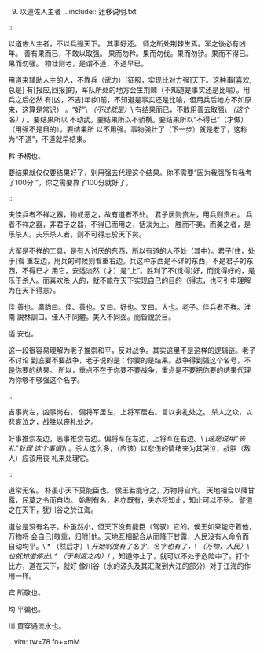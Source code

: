     
9. 以道佐人主者
.. include:: 迁移说明.txt

::

  以道佐人主者，不以兵强天下。
  其事好还。
  师之所处荆棘生焉。军之後必有凶年。
  善有果而已，不敢以取强。
  果而勿矜。果而勿伐。果而勿骄。果而不得已。果而勿强。
  物壮则老，是谓不道，不道早已。

用道来辅助人主的人，不靠兵（武力）[征服，实现比对方强]天下。这种事[喜欢,总是]
有[报应,回报]的，军队所处的地方会生荆棘（不知道是事实还是比喻）。用兵之后必然
有[凶，不吉]年(如前，不知道是事实还是比喻，但用兵后地方不如原来，这算是常识）
。“好”\ *（不过就是）*\ 有结果而已，不敢用善去取强\ *（这个名）*/ 。要结果所以
不动武。要结果所以不骄横。要结果所以“不得已”（才做）（用强不是目的）。要结果所
以不用强。事物强壮了（下一步）就是老了，这称为“不道”，不道就早结束。

矜
  矛柄也。

要结果就仅仅要结果好了，别用强去代理这个结果。你不需要“因为我强所有我考了100分
”，你之需要靠了100分就好了。

::

  夫佳兵者不祥之器，物或恶之，故有道者不处。
  君子居则贵左，用兵则贵右。
  兵者不祥之器，非君子之器，不得已而用之，恬淡为上。
  胜而不美，而美之者，是乐杀人。夫乐杀人者，则不可得志於天下矣。

大军是不祥的工具，是有人讨厌的东西，所以有道的人不处（其中）。君子[住，处于]看
重左边，用兵的时候则看重右边。兵这种东西是不详的东西，不是君子的东西，不得已才
用它，安适淡然（才）是“上”。胜利了不(觉得)好，而觉得好的，是乐于杀人。而喜欢杀
人的，就不能在天下实现自己的目的（得志，也可引申理解为在天下得意）。

佳
  善也。廣韵曰。佳、善也。又曰。好也。又曰。大也。老子。佳兵者不祥。淮南
  說林訓曰。佳人不同體。美人不同面。而皆說於目。

适
  安也。

这一段很容易理解为老子推崇和平，反对战争。其实这里不是这样的逻辑链。老子不讨论
到底要不要战争，老子说的是：你要的是结果。战争得到强这个名号，不是你要的结果。
所以，重点不在于你要不要战争，重点是不要把你要的结果代理为你够不够强这个名字。

::

  吉事尚左，凶事尚右。
  偏将军居左，上将军居右。言以丧礼处之。
  杀人之众，以悲哀泣之，战胜以丧礼处之。

好事推崇左边，恶事推崇右边。偏将军在左边，上将军在右边。\ *(这是说用“丧礼”处理
这个事情)*\ 。杀人这么多，（应该）以悲伤的情绪来为其哭泣，战胜（敌人）应该用丧
礼来处理它。

::

  道常无名。
  朴虽小天下莫能臣也。
  侯王若能守之，万物将自宾。
  天地相合以降甘露，民莫之令而自均。
  始制有名，名亦既有，夫亦将知止，知止可以不殆。
  譬道之在天下，犹川谷之於江海。

道总是没有名字。朴虽然小，但天下没有能臣（驾驭）它的。侯王如果能守着他，万物将
会自己[敬重，归附]他。天地互相配合从而降下甘露，人民没有人命令而自动均平。\ *
（然后才）*\ 开始制度有了名字，名字也有了，\ *（万物，人民）*\ 也就知道停止\ *
（于制度之内）*/ ，知道停止了，就可以不处于危险中了。打个比方，道在天下，就好
像川谷（水的源头及其汇聚到大江的部分）对于江海的作用一样。

宾
  所敬也。

均
  平徧也。

川
  貫穿通流水也。

.. vim: tw=78 fo+=mM
